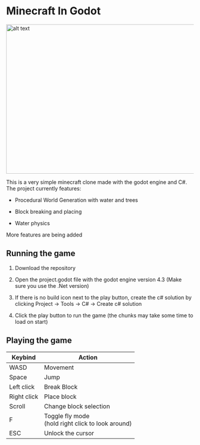 # Minecraft In Godot

<img title="Screenshot" src="https://raw.githubusercontent.com/Zentix-Dev/minecraft-godot/refs/heads/master/readme_screenshot.png" alt="alt text" height="400" width="736">

This is a very simple minecraft clone made with the godot engine and C#. The project currently features:

- Procedural World Generation with water and trees

- Block breaking and placing

- Water physics

More features are being added

## Running the game

1. Download the repository

2. Open the project.godot file with the godot engine version 4.3 (Make sure you use the .Net version)

3. If there is no build icon next to the play button, create the c# solution by clicking Project -> Tools -> C# -> Create c# solution

4. Click the play button to run the game (the chunks may take some time to load on start)

## Playing the game

| Keybind     | Action                                                 |
| ----------- | ------------------------------------------------------ |
| WASD        | Movement                                               |
| Space       | Jump                                                   |
| Left click  | Break Block                                            |
| Right click | Place block                                            |
| Scroll      | Change block selection                                 |
| F           | Toggle fly mode <br/>(hold right click to look around) |
| ESC         | Unlock the cursor                                      |
